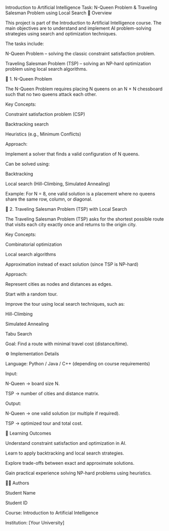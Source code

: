 Introduction to Artificial Intelligence
Task: N-Queen Problem & Traveling Salesman Problem using Local Search
📌 Overview

This project is part of the Introduction to Artificial Intelligence course. The main objectives are to understand and implement AI problem-solving strategies using search and optimization techniques.

The tasks include:

N-Queen Problem – solving the classic constraint satisfaction problem.

Traveling Salesman Problem (TSP) – solving an NP-hard optimization problem using local search algorithms.

🧩 1. N-Queen Problem

The N-Queen Problem requires placing N queens on an N × N chessboard such that no two queens attack each other.

Key Concepts:

Constraint satisfaction problem (CSP)

Backtracking search

Heuristics (e.g., Minimum Conflicts)

Approach:

Implement a solver that finds a valid configuration of N queens.

Can be solved using:

Backtracking

Local search (Hill-Climbing, Simulated Annealing)

Example:
For N = 8, one valid solution is a placement where no queens share the same row, column, or diagonal.

🚗 2. Traveling Salesman Problem (TSP) with Local Search

The Traveling Salesman Problem (TSP) asks for the shortest possible route that visits each city exactly once and returns to the origin city.

Key Concepts:

Combinatorial optimization

Local search algorithms

Approximation instead of exact solution (since TSP is NP-hard)

Approach:

Represent cities as nodes and distances as edges.

Start with a random tour.

Improve the tour using local search techniques, such as:

Hill-Climbing

Simulated Annealing

Tabu Search

Goal:
Find a route with minimal travel cost (distance/time).

⚙️ Implementation Details

Language: Python / Java / C++ (depending on course requirements)

Input:

N-Queen → board size N.

TSP → number of cities and distance matrix.

Output:

N-Queen → one valid solution (or multiple if required).

TSP → optimized tour and total cost.

📖 Learning Outcomes

Understand constraint satisfaction and optimization in AI.

Learn to apply backtracking and local search strategies.

Explore trade-offs between exact and approximate solutions.

Gain practical experience solving NP-hard problems using heuristics.

👩‍💻 Authors

Student Name

Student ID

Course: Introduction to Artificial Intelligence

Institution: [Your University]
